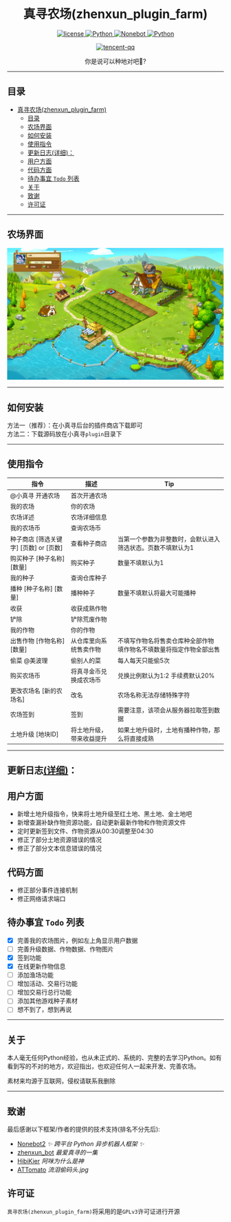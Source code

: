 <div align="center">

# 真寻农场(zhenxun_plugin_farm)
<p align="center">
    <a href="./LICENSE">
        <img src="https://img.shields.io/badge/license-GPL3.0-FE7D37" alt="license">
    </a>
    <a href="https://www.python.org">
        <img src="https://img.shields.io/badge/Python-3.10%2B-blue" alt="Python">
    </a>
    <a href="https://nonebot.dev/">
        <img src="https://img.shields.io/badge/Nonebot-2.0.0%2B-black" alt="Nonebot">
    </a>
    <a href="https://github.com/zhenxun-org/zhenxun_bot">
        <img src="https://img.shields.io/badge/zhenxun-0.2.4%2B-%23ECD9D3" alt="Python">
    </a>
</p>

<p align="center">

[![tencent-qq](https://img.shields.io/badge/%E7%BE%A4-%E7%9C%9F%E5%AF%BB%E5%86%9C%E5%9C%BA%E6%B5%8B%E8%AF%95-%23FF99CC
)](https://qm.qq.com/q/7hsOD4rOw2)

</p>

你是说可以种地对吧🤔?

</div>

---
## 目录
- [真寻农场(zhenxun\_plugin\_farm)](#真寻农场zhenxun_plugin_farm)
  - [目录](#目录)
  - [农场界面](#农场界面)
  - [如何安装](#如何安装)
  - [使用指令](#使用指令)
  - [更新日志(详细)：](#更新日志详细)
  - [用户方面](#用户方面)
  - [代码方面](#代码方面)
  - [待办事宜 `Todo` 列表](#待办事宜-todo-列表)
  - [关于](#关于)
  - [致谢](#致谢)
  - [许可证](#许可证)

---

## 农场界面

![农场界面](./resource/1.png)

---

## 如何安装

方法一（推荐）：在小真寻后台的插件商店下载即可<br>
方法二：下载源码放在小真寻`plugin`目录下

---

## 使用指令

| 指令 | 描述 | Tip |
| --- | --- | --- |
| @小真寻 开通农场 | 首次开通农场 |  |
| 我的农场 | 你的农场 |  |
| 农场详述 | 农场详细信息 |  |
| 我的农场币 | 查询农场币 |  |
| 种子商店 [筛选关键字] [页数] or [页数] | 查看种子商店 | 当第一个参数为非整数时，会默认进入筛选状态。页数不填默认为1 |
| 购买种子 [种子名称] [数量] | 购买种子 | 数量不填默认为1 |
| 我的种子 | 查询仓库种子 |  |
| 播种 [种子名称] [数量] | 播种种子 | 数量不填默认将最大可能播种 |
| 收获 | 收获成熟作物 |  |
| 铲除 | 铲除荒废作物 |  |
| 我的作物 | 你的作物 |  |
| 出售作物 [作物名称] [数量] | 从仓库里向系统售卖作物 | 不填写作物名将售卖仓库种全部作物 填作物名不填数量将指定作物全部出售 |
| 偷菜 @美波理 | 偷别人的菜 | 每人每天只能偷5次 |
| 购买农场币 | 将真寻金币兑换成农场币 | 兑换比例默认为1:2 手续费默认20% |
| 更改农场名 [新的农场名] | 改名 | 农场名称无法存储特殊字符 |
| 农场签到 | 签到 | 需要注意，该项会从服务器拉取签到数据 |
| 土地升级 [地块ID] | 将土地升级，带来收益提升 | 如果土地升级时，土地有播种作物，那么将直接成熟 |

---

## 更新日志[(详细)](./log/log.md)：
用户方面
---
- 新增土地升级指令，快来将土地升级至红土地、黑土地、金土地吧
- 新增查漏补缺作物资源功能，自动更新最新作物和作物资源文件
- 定时更新签到文件、作物资源从00:30调整至04:30
- 修正了部分土地资源错误的情况
- 修正了部分文本信息错误的情况

代码方面
---
- 修正部分事件连接机制
- 修正网络请求端口

## 待办事宜 `Todo` 列表

- [x] 完善我的农场图片，例如左上角显示用户数据
- [ ] 完善升级数据、作物数据、作物图片
- [x] 签到功能
- [x] 在线更新作物信息
- [ ] 添加渔场功能
- [ ] 增加活动、交易行功能
- [ ] 增加交易行总行功能
- [ ] 添加其他游戏种子素材
- [ ] 想不到了，想到再说

---

## 关于

本人毫无任何Python经验，也从未正式的、系统的、完整的去学习Python。如有看到写的不对的地方，欢迎指出，也欢迎任何人一起来开发、完善农场。

素材来均源于互联网，侵权请联系我删除

---

## 致谢

最后感谢以下框架/作者的提供的技术支持(排名不分先后):

- [Nonebot2](https://github.com/nonebot/nonebot2) *✨ 跨平台 Python 异步机器人框架 ✨*
- [zhenxun_bot](https://github.com/zhenxun-org/zhenxun_bot) *最爱真寻的一集*
- [HibiKier](https://github.com/HibiKier) *阿咪为什么是神*
- [ATTomato](https://github.com/ATTomatoo) *流泪偷码头.jpg*

## 许可证

`真寻农场(zhenxun_plugin_farm)`将采用的是`GPLv3`许可证进行开源
